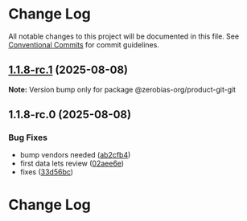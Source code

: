 # Change Log

All notable changes to this project will be documented in this file.
See [Conventional Commits](https://conventionalcommits.org) for commit guidelines.

## [1.1.8-rc.1](https://github.com/zerobias-org/product/compare/@zerobias-org/product-git-git@1.1.8-rc.0...@zerobias-org/product-git-git@1.1.8-rc.1) (2025-08-08)

**Note:** Version bump only for package @zerobias-org/product-git-git





## 1.1.8-rc.0 (2025-08-08)


### Bug Fixes

* bump vendors needed ([ab2cfb4](https://github.com/zerobias-org/product/commit/ab2cfb4a9cf2e3008e08b068f98011fec096c932))
* first data lets review ([02aee6e](https://github.com/zerobias-org/product/commit/02aee6e8c4f11675de7c63a00f4c8254a67a4dd7))
* fixes ([33d56bc](https://github.com/zerobias-org/product/commit/33d56bcaedf3fa5e3939a33c0fb57eda53539d05))





# Change Log
